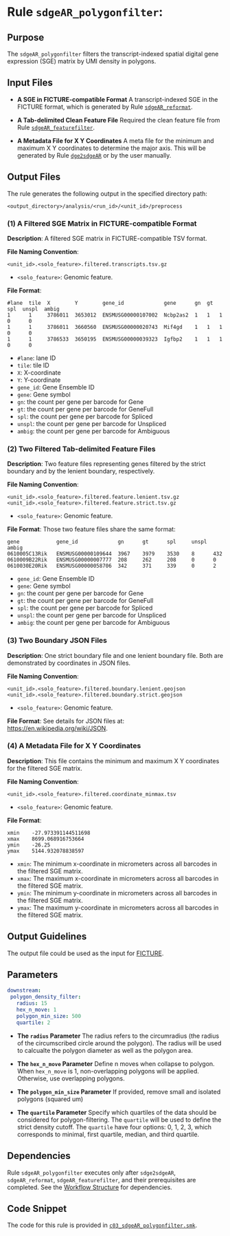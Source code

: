# Rule `sdgeAR_polygonfilter`:

## Purpose
The `sdgeAR_polygonfilter` filters the transcript-indexed spatial digital gene expression (SGE) matrix by UMI density in polygons.

## Input Files
* **A SGE in FICTURE-compatible Format**
A transcript-indexed SGE in the FICTURE format, which is generated by Rule [`sdgeAR_reformat`](./sdgeAR_reformat.md).

* **A Tab-delimited Clean Feature File**
Required the clean feature file from Rule [`sdgeAR_featurefilter`](./sdgeAR_featurefilter.md).

* **A Metadata File for X Y Coordinates**
A meta file for the minimum and maximum X Y coordinates to determine the major axis. This will be generated by Rule [`dge2sdgeAR`](./sdge2sdgeAR.md) or by the user manually.

## Output Files
The rule generates the following output in the specified directory path:
```
<output_directory>/analysis/<run_id>/<unit_id>/preprocess
```

### (1) A Filtered SGE Matrix in FICTURE-compatible Format 
**Description**: A filtered SGE matrix in FICTURE-compatible TSV format.

**File Naming Convention**: 
```
<unit_id>.<solo_feature>.filtered.transcripts.tsv.gz
```
* `<solo_feature>`: Genomic feature.

**File Format**:
```
#lane  tile  X        Y        gene_id             gene      gn  gt  spl  unspl  ambig
1      1     3786011  3653012  ENSMUSG00000107002  Ncbp2as2  1   1   1    0      0
1      1     3786011  3660560  ENSMUSG00000020743  Mif4gd    1   1   1    0      0
1      1     3786533  3650195  ENSMUSG00000039323  Igfbp2    1   1   1    0      0
```

 * `#lane`: lane ID
 * `tile`: tile ID
 * `X`: X-coordinate
 * `Y`: Y-coordinate
 * `gene_id`: Gene Ensemble ID
 * `gene`: Gene symbol
 * `gn`: the count per gene per barcode for Gene
 * `gt`: the count per gene per barcode for GeneFull
 * `spl`: the count per gene per barcode for Spliced
 * `unspl`: the count per gene per barcode for Unspliced
 * `ambig`: the count per gene per barcode for Ambiguous

### (2) Two Filtered Tab-delimited Feature Files
**Description**: Two feature files representing genes filtered by the strict boundary and by the lenient boundary, respectively.

**File Naming Convention**:
```
<unit_id>.<solo_feature>.filtered.feature.lenient.tsv.gz 
<unit_id>.<solo_feature>.filtered.feature.strict.tsv.gz 
```
* `<solo_feature>`: Genomic feature.

**File Format**:
Those two feature files share the same format:

```
gene            gene_id             gn      gt      spl     unspl  ambig
0610005C13Rik   ENSMUSG00000109644  3967    3979    3530    8      432
0610009B22Rik   ENSMUSG00000007777  208     262     208     0      0
0610030E20Rik   ENSMUSG00000058706  342     371     339     0      2
```

 * `gene_id`: Gene Ensemble ID
 * `gene`: Gene symbol
 * `gn`: the count per gene per barcode for Gene
 * `gt`: the count per gene per barcode for GeneFull
 * `spl`: the count per gene per barcode for Spliced
 * `unspl`: the count per gene per barcode for Unspliced
 * `ambig`: the count per gene per barcode for Ambiguous


### (3) Two Boundary JSON Files
**Description**: One strict boundary file and one lenient boundary file. Both are demonstrated by coordinates in JSON files.

**File Naming Convention**:
```
<unit_id>.<solo_feature>.filtered.boundary.lenient.geojson 
<unit_id>.<solo_feature>.filtered.boundary.strict.geojson
```
* `<solo_feature>`: Genomic feature.

**File Format**:
See details for JSON files at: https://en.wikipedia.org/wiki/JSON.

### (4) A Metadata File for X Y Coordinates
**Description**: This file contains the minimum and maximum X Y coordinates for the filtered SGE matrix.

**File Naming Convention**:
```
<unit_id>.<solo_feature>.filtered.coordinate_minmax.tsv
```
* `<solo_feature>`: Genomic feature.

**File Format**:
```
xmin	-27.973391144511698
xmax	8699.068916753664
ymin	-26.25
ymax	5144.932078838597
```
- `xmin`: The minimum x-coordinate in micrometers across all barcodes in the filtered SGE matrix.
- `xmax`: The maximum x-coordinate in micrometers across all barcodes in the filtered SGE matrix.
- `ymin`: The minimum y-coordinate in micrometers across all barcodes in the filtered SGE matrix.
- `ymax`: The maximum y-coordinate in micrometers across all barcodes in the filtered SGE matrix.


## Output Guidelines
The output file could be used as the input for [FICTURE](https://seqscope.github.io/ficture/).

## Parameters
```yaml
downstream:               
 polygon_density_filter:          
   radius: 15               
   hex_n_move: 1            
   polygon_min_size: 500    
   quartile: 2
```

* **The `radius` Parameter**
The radius refers to the circumradius (the radius of the circumscribed circle around the polygon). The radius will be used to calcualte the polygon diameter as well as the polygon area.

* **The `hex_n_move` Parameter**
Define n moves when collapse to polygon. When `hex_n_move` is 1, non-overlapping polygons will be applied. Otherwise, use overlapping polygons.

* **The `polygon_min_size` Parameter**
If provided, remove small and isolated polygons (squared um)

* **The `quartile` Parameter**
Specify which quartiles of the data should be considered for polygon-filtering. The `quartile` will be used to define the strict density cutoff. The `quartile` have four options: 0, 1, 2, 3, which corresponds to minimal, first quartile, median, and third quartile.

## Dependencies
Rule `sdgeAR_polygonfilter` executes only after `sdge2sdgeAR`, `sdgeAR_reformat`, `sdgeAR_featurefilter`, and their prerequisites are completed. See the [Workflow Structure](../../home/workflow_structure.md) for dependencies.

## Code Snippet
The code for this rule is provided in [`c03_sdgeAR_polygonfilter.smk`](https://github.com/seqscope/NovaScope/blob/main/rules/c03_sdgeAR_polygonfilter.smk).
